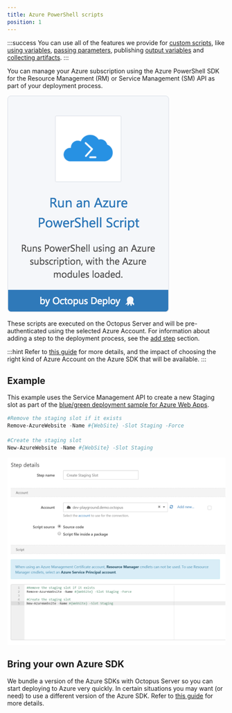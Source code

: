 ```yaml
---
title: Azure PowerShell scripts
position: 1
---
```



:::success
You can use all of the features we provide for [custom scripts](/docs/home/deploying-applications/custom-scripts.md), like [using variables](/docs/home/deploying-applications/custom-scripts.md), [passing parameters](/docs/home/deploying-applications/custom-scripts.md), publishing [output variables](/docs/home/deploying-applications/custom-scripts.md) and [collecting artifacts](/docs/home/deploying-applications/custom-scripts.md).
:::


You can manage your Azure subscription using the Azure PowerShell SDK for the Resource Management (RM) or Service Management (SM) API as part of your deployment process.


![](/docs/images/5671696/5865912.png)


These scripts are executed on the Octopus Server and will be pre-authenticated using the selected Azure Account. For information about adding a step to the deployment process, see the [add step](http://docs.octopusdeploy.com/display/OD/Add+step) section.

:::hint
Refer to [this guide](/docs/home/guides/azure-deployments/creating-an-azure-account.md) for more details, and the impact of choosing the right kind of Azure Account on the Azure SDK that will be available.
:::

## Example


This example uses the Service Management API to create a new Staging slot as part of the [blue/green deployment sample for Azure Web Apps](/docs/home/deploying-applications/deploying-to-azure/deploying-a-package-to-an-azure-web-app/using-deployment-slots-with-azure-web-apps.md).

```powershell
#Remove the staging slot if it exists
Remove-AzureWebsite -Name #{WebSite} -Slot Staging -Force
 
#Create the staging slot
New-AzureWebsite -Name #{WebSite} -Slot Staging
```





![](/docs/images/5669045/5865518.png)

## Bring your own Azure SDK


We bundle a version of the Azure SDKs with Octopus Server so you can start deploying to Azure very quickly. In certain situations you may want (or need) to use a different version of the Azure SDK. Refer to [this guide](/docs/home/guides/azure-deployments/running-azure-powershell/configuring-the-version-of-the-azure-powershell-modules.md) for more details.
